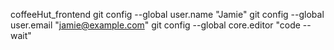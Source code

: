 coffeeHut_frontend
git config --global user.name "Jamie"
git config --global user.email "jamie@example.com"
git config --global core.editor "code --wait"
